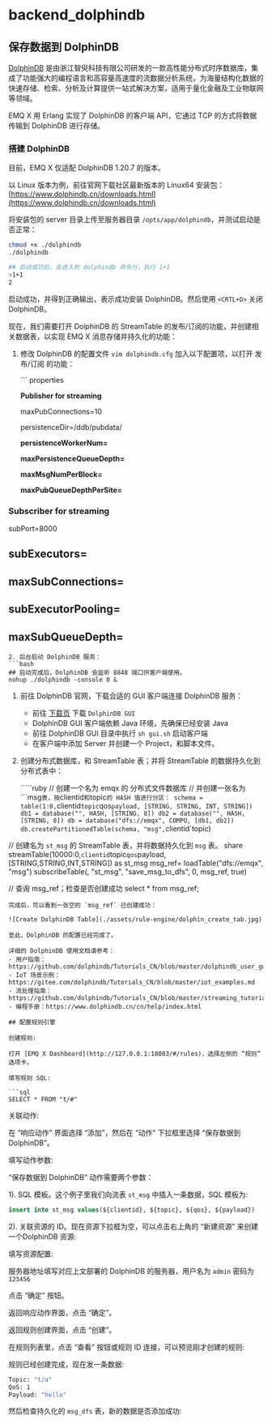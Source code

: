 # backend\_dolphindb

## 保存数据到 DolphinDB

[DolphinDB](https://www.dolphindb.cn) 是由浙江智臾科技有限公司研发的一款高性能分布式时序数据库，集成了功能强大的编程语言和高容量高速度的流数据分析系统，为海量结构化数据的快速存储、检索、分析及计算提供一站式解决方案，适用于量化金融及工业物联网等领域。

EMQ X 用 Erlang 实现了 DolphinDB 的客户端 API，它通过 TCP 的方式将数据传输到 DolphinDB 进行存储。

### 搭建 DolphinDB

目前，EMQ X 仅适配 DolphinDB 1.20.7 的版本。

以 Linux 版本为例，前往官网下载社区最新版本的 Linux64 安装包：[https://www.dolphindb.cn/downloads.html](https://www.dolphindb.cn/downloads.html)

将安装包的 server 目录上传至服务器目录 `/opts/app/dolphindb`，并测试启动是否正常：

```bash
chmod +x ./dolphindb
./dolphindb

## 启动成功后，会进入到 dolphindb 命令行，执行 1+1
>1+1
2
```

启动成功，并得到正确输出，表示成功安装 DolphinDB。然后使用 `<CRTL+D>` 关闭 DolphinDB。

现在，我们需要打开 DolphinDB 的 StreamTable 的发布/订阅的功能，并创建相关数据表，以实现 EMQ X 消息存储并持久化的功能：

1. 修改 DolphinDB 的配置文件 `vim dolphindb.cfg` 加入以下配置项，以打开 发布/订阅 的功能：

   \`\`\` properties

   **Publisher for streaming**

   maxPubConnections=10

   persistenceDir=/ddb/pubdata/

   **persistenceWorkerNum=**

   **maxPersistenceQueueDepth=**

   **maxMsgNumPerBlock=**

   **maxPubQueueDepthPerSite=**

### Subscriber for streaming

subPort=8000

## subExecutors=

## maxSubConnections=

## subExecutorPooling=

## maxSubQueueDepth=

```text
2. 后台启动 DolphinDB 服务：
```bash
## 启动完成后，DolphinDB 会监听 8848 端口供客户端使用。
nohup ./dolphindb -console 0 &
```

1. 前往 DolphinDB 官网，下载合适的 GUI 客户端连接 DolphinDB 服务：
   * 前往 [下载页](http://www.dolphindb.cn/alone/alone.php?id=10) 下载 `DolphinDB GUI`
   * DolphinDB GUI 客户端依赖 Java 环境，先确保已经安装 Java
   * 前往 DolphinDB GUI 目录中执行 `sh gui.sh` 启动客户端
   * 在客户端中添加 Server 并创建一个 Project，和脚本文件。
2. 创建分布式数据库，和 StreamTable 表；并将 StreamTable 的数据持久化到分布式表中：

   `````ruby // 创建一个名为 emqx 的 分布式文件数据库 // 并创建一张名为```msg`表，按`clientid`和`topic`的 HASH 值进行分区： schema = table(1:0,`clientid`topic`qos`payload, [STRING, STRING, INT, STRING]) db1 = database("", HASH, [STRING, 8]) db2 = database("", HASH, [STRING, 8]) db = database("dfs://emqx", COMPO, [db1, db2]) db.createPartitionedTable(schema, "msg",`clientid\`topic\)

// 创建名为 `st_msg` 的 StreamTable 表，并将数据持久化到 `msg` 表。 share streamTable\(10000:0,`clientid`topic`qos`payload, \[STRING,STRING,INT,STRING\]\) as st\_msg msg\_ref= loadTable\("dfs://emqx", "msg"\) subscribeTable\(, "st\_msg", "save\_msg\_to\_dfs", 0, msg\_ref, true\)

// 查询 msg\_ref；检查是否创建成功 select \* from msg\_ref;

```text
完成后，可以看到一张空的 `msg_ref` 已创建成功：

![Create DolphinDB Table](./assets/rule-engine/dolphin_create_tab.jpg)

至此，DolphinDB 的配置已经完成了。

详细的 DolphinDB 使用文档请参考：
- 用户指南：https://github.com/dolphindb/Tutorials_CN/blob/master/dolphindb_user_guide.md
- IoT 场景示例：https://gitee.com/dolphindb/Tutorials_CN/blob/master/iot_examples.md
- 流处理指南：https://github.com/dolphindb/Tutorials_CN/blob/master/streaming_tutorial.md
- 编程手册：https://www.dolphindb.cn/cn/help/index.html

## 配置规则引擎

创建规则:

打开 [EMQ X Dashboard](http://127.0.0.1:18083/#/rules)，选择左侧的 “规则” 选项卡。

填写规则 SQL:

```sql
SELECT * FROM "t/#"
```

关联动作:

在 “响应动作” 界面选择 “添加”，然后在 “动作” 下拉框里选择 “保存数据到 DolphinDB”。

填写动作参数:

“保存数据到 DolphinDB” 动作需要两个参数：

1\). SQL 模板。这个例子里我们向流表 `st_msg` 中插入一条数据，SQL 模板为:

```sql
insert into st_msg values(${clientid}, ${topic}, ${qos}, ${payload})
```

2\). 关联资源的 ID。现在资源下拉框为空，可以点击右上角的 “新建资源” 来创建一个DolphinDB 资源:

填写资源配置:

服务器地址填写对应上文部署的 DolphinDB 的服务器，用户名为 `admin` 密码为 `123456`

点击 “确定” 按钮。

返回响应动作界面，点击 “确定”。

返回规则创建界面，点击 “创建”。

在规则列表里，点击 “查看” 按钮或规则 ID 连接，可以预览刚才创建的规则:

规则已经创建完成，现在发一条数据:

```bash
Topic: "t/a"
QoS: 1
Payload: "hello"
```

然后检查持久化的 `msg_dfs` 表，新的数据是否添加成功:

